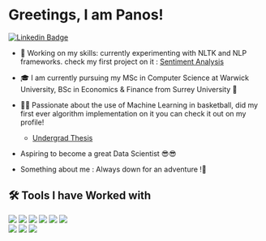 # Greetings, I am Panos! 

[![Linkedin Badge](https://img.shields.io/badge/LinkedIn-0077B5?style=for-square&logo=linkedin&logoColor=white)](https://www.linkedin.com/in/panagiotis-sotirellos-095087132/)



- 🐣  Working on my skills: currently experimenting with NLTK and NLP frameworks. check my first project on it : [Sentiment Analysis](https://github.com/panossoti/Natural-Language-Processing-)

- 🎓  I am currently pursuing my MSc in Computer Science at Warwick University, BSc in Economics & Finance from Surrey University 🦌

- 🏀🏀 Passionate about the use of Machine Learning in basketball, did my first ever algorithm implementation on it you can check it out on my profile! 
  - [Undergrad Thesis](https://github.com/panossoti/NBA-thesis-projectdis)

- Aspiring to become a great Data Scientist 😎😎

- Something about me : Always down for an adventure !🥽


## 🛠️ Tools I have Worked with

![](https://img.shields.io/badge/Code-Python-informational?style=flat&logo=python&logoColor=white&color=32CD32) 
![](https://img.shields.io/badge/Code-R-informational?style=flat&logo=c%2B%2B&logoColor=white&color=32CD32) 
![](https://img.shields.io/badge/Tools-Jupyter-informational?style=flat&logo=Jupyter&logoColor=white&color=32CD32) 
![](https://img.shields.io/badge/Tools-MySQL-informational?style=flat&logo=mysql&logoColor=white&color=32CD32)
![](https://img.shields.io/badge/Tools-MongoDB-informational?style=flat&logo=mongodb&logoColor=white&color=32CD32)
![](https://img.shields.io/badge/Framework-Pandas-informational?style=flat&logo=PyTorch&logoColor=white&color=32CD32)  
![](https://img.shields.io/badge/Framework-Numpy-informational?style=flat&logo=keras&logoColor=white&color=32CD32)
![](https://img.shields.io/badge/Framework-NLTK-informational?style=flat&logo=keras&logoColor=white&color=32CD32)
![](https://img.shields.io/badge/Framework-Scikit--learn-informational?style=flat&logo=scikit-learn&logoColor=white&color=32CD32)




